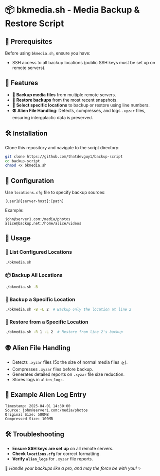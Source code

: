 # 📦 bkmedia.sh - Media Backup & Restore Script

## 📌 Prerequisites

Before using `bkmedia.sh`, ensure you have:
- SSH access to all backup locations (public SSH keys must be set up on remote servers).

## 🎯 Features

- 📂 **Backup media files** from multiple remote servers.
- 🔄 **Restore backups** from the most recent snapshots.
- 🔢 **Select specific locations** to backup or restore using line numbers.
- 👽 **Alien File Handling**: Detects, compresses, and logs `.xyzar` files, ensuring intergalactic data is preserved.

## 🛠️ Installation

Clone this repository and navigate to the script directory:

```bash
git clone https://github.com/thatdevguy1/backup-script
cd backup-script
chmod +x bkmedia.sh
```

## 📝 Configuration

Use `locations.cfg` file to specify backup sources:

```
[user]@[server-host]:[path]
```

Example:
```
john@server1.com:/media/photos
alice@backup.net:/home/alice/videos
```

## 🚀 Usage

### 📜 List Configured Locations
```bash
./bkmedia.sh
```

### 📦 Backup All Locations
```bash
./bkmedia.sh -B
```

### 🎯 Backup a Specific Location
```bash
./bkmedia.sh -B -L 2  # Backup only the location at line 2
```

### 🎯 Restore from a Specific Location
```bash
./bkmedia.sh -R 1 -L 2  # Restore from line 2's backup
```

## 👽 Alien File Handling

- Detects `.xyzar` files (5x the size of normal media files 🛸).
- Compresses `.xyzar` files before backup.
- Generates detailed reports on `.xyzar` file size reduction.
- Stores logs in `alien_logs`.

## 📜 Example Alien Log Entry

```
Timestamp: 2025-04-01 14:30:00
Source: john@server1.com:/media/photos
Original Size: 500MB
Compressed Size: 100MB
```

## 🛠️ Troubleshooting

- **Ensure SSH keys are set up** on all remote servers.
- **Check `locations.cfg`** for correct formatting.
- **Verify `alien_logs`** for `.xyzar` file reports.

🚀 *Handle your backups like a pro, and may the force be with you!* ✨
